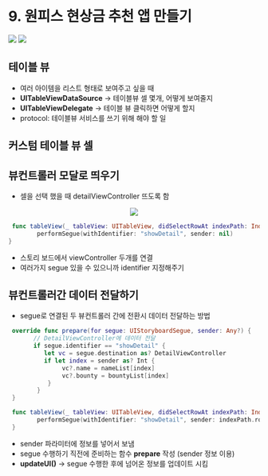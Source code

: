 # 9. 원피스 현상금 추천 앱 만들기

<image src="Resource/bountylist1.png" >
<image src="Resource/bountylist2.png" >

## 테이블 뷰 

- 여러 아이템을 리스트 형태로 보여주고 싶을 때 
- **UITableViewDataSource** -> 테이블뷰 셀 몇개, 어떻게 보여줄지
- **UITableViewDelegate** -> 테이블 뷰 클릭하면 어떻게 할지
- protocol: 테이블뷰 서비스를 쓰기 위해 해야 할 일

## 커스텀 테이블 뷰 셀

## 뷰컨트롤러 모달로 띄우기

- 셀을 선택 했을 때 detailViewController 뜨도록 함

<p align="center">

<image src="Resource/segue.png" >

</p>

```Swift
 func tableView(_ tableView: UITableView, didSelectRowAt indexPath: IndexPath) {
        performSegue(withIdentifier: "showDetail", sender: nil)
}
```

- 스토리 보드에서 viewController 두개를 연결
- 여러가지 segue 있을 수 있으니까 identifier 지정해주기

## 뷰컨트롤러간 데이터 전달하기

- segue로 연결된 두 뷰컨트롤러 간에 전환시 데이터 전달하는 방법

```Swift
 override func prepare(for segue: UIStoryboardSegue, sender: Any?) {
       // DetailViewController에 데이터 전달
       if segue.identifier == "showDetail" {
          let vc = segue.destination as? DetailViewController
          if let index = sender as? Int {
               vc?.name = nameList[index]
               vc?.bounty = bountyList[index]
           }
        }
 }

 func tableView(_ tableView: UITableView, didSelectRowAt indexPath: IndexPath) {
        performSegue(withIdentifier: "showDetail", sender: indexPath.row)
 }

``` 
- sender 파라미터에 정보를 넣어서 보냄
- segue 수행하기 직전에 준비하는 함수 **prepare** 작성 (sender 정보 이용)
- **updateUI()** -> segue 수행한 후에 넘어온 정보를 업데이트 시킴
